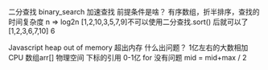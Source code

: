 二分查找 binary_search
  加速查找
  前提条件是啥？
  有序数组，折半排序，查找的时间复杂度
  n => log2n
  [1,2,10,3,5,7,9]不可以使用二分查找.sort()  后就可以了
  [1,2,3,6,7,10] 6

  Javascript heap out of memory 超出内存
  什么出问题？
  1亿左右的大数相加 CPU
  数组arr[] 物理空间
  下标的引用
  0-1亿  for 没有问题
  mid = mid+max  / 2
  